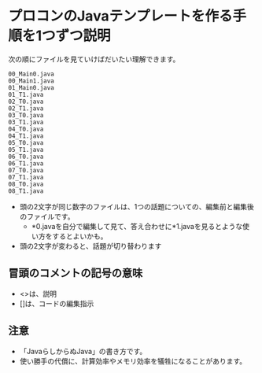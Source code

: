 # プロコンのJavaテンプレートを作る手順を1つずつ説明
次の順にファイルを見ていけばだいたい理解できます。

```
00_Main0.java
00_Main1.java
01_Main0.java
01_T1.java
02_T0.java
02_T1.java
03_T0.java
03_T1.java
04_T0.java
04_T1.java
05_T0.java
05_T1.java
06_T0.java
06_T1.java
07_T0.java
07_T1.java
08_T0.java
08_T1.java
```

- 頭の2文字が同じ数字のファイルは、1つの話題についての、編集前と編集後のファイルです。
  - \*0.javaを自分で編集して見て、答え合わせに\*1.javaを見るとような使い方をするとよいかも。
- 頭の2文字が変わると、話題が切り替わります

## 冒頭のコメントの記号の意味
- \<\>は、説明
- \[\]は、コードの編集指示

## 注意
- 「JavaらしからぬJava」の書き方です。
- 使い勝手の代償に、計算効率やメモリ効率を犠牲になることがあります。
